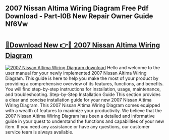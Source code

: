 ## 2007 Nissan Altima Wiring Diagram Free Pdf Download - Part-I0B New Repair Owner Guide Nf6Vw

# <h2><a href="http://dfo8ff.blite.top/?on=2007+Nissan+Altima+Wiring+Diagram">🔗Download New 👉🔴 2007 Nissan Altima Wiring Diagram</a></h2>

[![2007 Nissan Altima Wiring Diagram download](https://i.imgur.com/lujVjoI.png)](http://dfo8ff.blite.top/?on=2007+Nissan+Altima+Wiring+Diagram)
Hello and welcome to the user manual for your newly implemented 2007 Nissan Altima Wiring Diagram. This guide is here to help you make the most of your product by providing a comprehensive overview of its features, functions, and benefits. You will find step-by-step instructions for installation, usage, maintenance, and troubleshooting. Step-by-Step Installation Guide This section provides a clear and concise installation guide for your new 2007 Nissan Altima Wiring Diagram. This 2007 Nissan Altima Wiring Diagram comes equipped with a wealth of features to maximize your productivity. We believe that the 2007 Nissan Altima Wiring Diagram has been a detailed and informative guide in your quest to understand the functions and capabilities of your new item. If you need any assistance or have any questions, our customer service team is always available.
